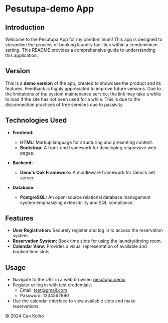 # Pesutupa-demo App

## Introduction
Welcome to the Pesutupa App for my condominium! This app is designed to streamline the process of booking laundry facilities within a condominium setting. This README provides a comprehensive guide to understanding this application.

## Version
This is a **demo version** of the app, created to showcase the product and its features. Feedback is highly appreciated to improve future versions.
Due to the limitations of the system maintenance service, the link may take a while to load if the site has not been used for a while. This is due to the disconnection practices of free services due to passivity. 

## Technologies Used
- **Frontend:**
  - **HTML:** Markup language for structuring and presenting content.
  - **Bootstrap:** A front-end framework for developing responsive web pages.

- **Backend:**
  - **Deno's Oak Framework:** A middleware framework for Deno's net server.

- **Database:**
  - **PostgreSQL:** An open-source relational database management system emphasizing extensibility and SQL compliance.

## Features
- **User Registration:** Securely register and log in to access the reservation system.
- **Reservation System:** Book time slots for using the laundry/drying room.
- **Calendar View:** Provides a visual representation of available and booked time slots.

## Usage
- Navigate to the URL in a web browser: [pesutupa.demo](https://pesutupa-demo.onrender.com)
- Register or log in with test credentials:
    - Email: test@gmail.com
    - Password: 1234567890
- Use the calendar interface to view available slots and make reservations.

© 2024 Can Kolho
